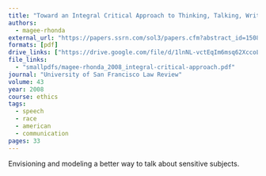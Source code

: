 ```yaml
---
title: "Toward an Integral Critical Approach to Thinking, Talking, Writing, and Teaching About Race"
authors:
  - magee-rhonda
external_url: "https://papers.ssrn.com/sol3/papers.cfm?abstract_id=1508884"
formats: [pdf]
drive_links: ["https://drive.google.com/file/d/1lnNL-vctEqIm6msq62XccoLYwjXGX6wM/view?usp=drivesdk"]
file_links:
  - "smallpdfs/magee-rhonda_2008_integral-critical-approach.pdf"
journal: "University of San Francisco Law Review"
volume: 43
year: 2008
course: ethics
tags:
  - speech
  - race
  - american
  - communication
pages: 33
---
```


Envisioning and modeling a better way to talk about sensitive subjects.

